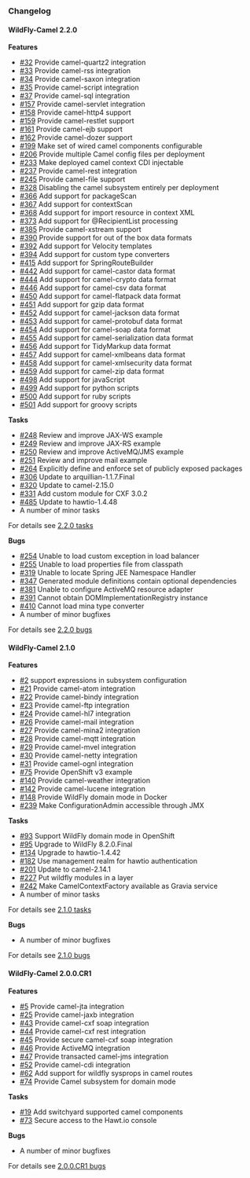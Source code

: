 ### Changelog

#### WildFly-Camel 2.2.0

**Features**

* [#32][32] Provide camel-quartz2 integration
* [#33][33] Provide camel-rss integration
* [#34][34] Provide camel-saxon integration
* [#35][35] Provide camel-script integration
* [#37][37] Provide camel-sql integration
* [#157][157] Provide camel-servlet integration
* [#158][158] Provide camel-http4 support
* [#159][159] Provide camel-restlet support
* [#161][161] Provide camel-ejb support
* [#162][162] Provide camel-dozer support
* [#199][199] Make set of wired camel components configurable
* [#206][206] Provide multiple Camel config files per deployment
* [#233][233] Make deployed camel context CDI injectable
* [#237][237] Provide camel-rest integration
* [#245][245] Provide camel-file support
* [#328][328] Disabling the camel subsystem entirely per deployment
* [#366][366] Add support for packageScan
* [#367][367] Add support for contextScan
* [#368][368] Add support for import resource in context XML
* [#373][373] Add support for @RecipientList processing
* [#385][385] Provide camel-xstream support 
* [#390][390] Provide support for out of the box data formats
* [#392][392] Add support for Velocity templates
* [#394][394] Add support for custom type converters
* [#415][415] Add support for SpringRouteBuilder
* [#442][442] Add support for camel-castor data format
* [#444][444] Add support for camel-crypto data format
* [#446][446] Add support for camel-csv data format
* [#450][450] Add support for camel-flatpack data format
* [#451][451] Add support for gzip data format
* [#452][452] Add support for camel-jackson data format 
* [#453][453] Add support for camel-protobuf data format
* [#454][454] Add support for camel-soap data format
* [#455][455] Add support for camel-serialization data format
* [#456][456] Add support for TidyMarkup data format 
* [#457][457] Add support for camel-xmlbeans data format
* [#458][458] Add support for camel-xmlsecurity data format
* [#459][459] Add support for camel-zip data format
* [#498][498] Add support for javaScript
* [#499][499] Add support for python scripts
* [#500][500] Add support for ruby scripts
* [#501][501] Add support for groovy scripts

**Tasks**

* [#248][248] Review and improve JAX-WS example
* [#249][249] Review and improve JAX-RS example
* [#250][250] Review and improve ActiveMQ/JMS example
* [#251][251] Review and improve mail example
* [#264][264] Explicitly define and enforce set of publicly exposed packages
* [#306][306] Update to arquillian-1.1.7.Final
* [#320][320] Update to camel-2.15.0
* [#331][331] Add custom module for CXF 3.0.2
* [#485][485] Update to hawtio-1.4.48
* A number of minor tasks

For details see [2.2.0 tasks](https://github.com/wildfly-extras/wildfly-camel/issues?q=milestone%3A2.2.0+label%3Atask)

**Bugs**

* [#254][254] Unable to load custom exception in load balancer
* [#255][255] Unable to load properties file from classpath
* [#319][319] Unable to locate Spring JEE Namespace Handler
* [#347][347] Generated module definitions contain optional dependencies
* [#381][381] Unable to configure ActiveMQ resource adapter
* [#391][391] Cannot obtain DOMImplementationRegistry instance
* [#410][410] Cannot load mina type converter
* A number of minor bugfixes

For details see [2.2.0 bugs](https://github.com/wildfly-extras/wildfly-camel/issues?q=milestone%3A2.2.0+label%3Abug)

[32]: https://github.com/wildflyext/wildfly-camel/issues/32
[33]: https://github.com/wildflyext/wildfly-camel/issues/33
[34]: https://github.com/wildflyext/wildfly-camel/issues/34
[35]: https://github.com/wildflyext/wildfly-camel/issues/35
[37]: https://github.com/wildflyext/wildfly-camel/issues/37
[157]: https://github.com/wildflyext/wildfly-camel/issues/157
[158]: https://github.com/wildflyext/wildfly-camel/issues/158
[159]: https://github.com/wildflyext/wildfly-camel/issues/159
[161]: https://github.com/wildflyext/wildfly-camel/issues/161
[162]: https://github.com/wildflyext/wildfly-camel/issues/162
[199]: https://github.com/wildflyext/wildfly-camel/issues/199
[206]: https://github.com/wildflyext/wildfly-camel/issues/206
[233]: https://github.com/wildflyext/wildfly-camel/issues/233
[237]: https://github.com/wildflyext/wildfly-camel/issues/237
[245]: https://github.com/wildflyext/wildfly-camel/issues/245
[248]: https://github.com/wildflyext/wildfly-camel/issues/248
[249]: https://github.com/wildflyext/wildfly-camel/issues/249
[250]: https://github.com/wildflyext/wildfly-camel/issues/250
[251]: https://github.com/wildflyext/wildfly-camel/issues/251
[254]: https://github.com/wildflyext/wildfly-camel/issues/254
[255]: https://github.com/wildflyext/wildfly-camel/issues/255
[264]: https://github.com/wildflyext/wildfly-camel/issues/264
[306]: https://github.com/wildflyext/wildfly-camel/issues/306
[319]: https://github.com/wildflyext/wildfly-camel/issues/319
[320]: https://github.com/wildflyext/wildfly-camel/issues/320
[328]: https://github.com/wildflyext/wildfly-camel/issues/328
[331]: https://github.com/wildflyext/wildfly-camel/issues/331
[347]: https://github.com/wildflyext/wildfly-camel/issues/347
[366]: https://github.com/wildflyext/wildfly-camel/issues/366
[367]: https://github.com/wildflyext/wildfly-camel/issues/367
[368]: https://github.com/wildflyext/wildfly-camel/issues/368
[373]: https://github.com/wildflyext/wildfly-camel/issues/373
[381]: https://github.com/wildflyext/wildfly-camel/issues/381
[385]: https://github.com/wildflyext/wildfly-camel/issues/385
[390]: https://github.com/wildflyext/wildfly-camel/issues/390
[391]: https://github.com/wildflyext/wildfly-camel/issues/391
[392]: https://github.com/wildflyext/wildfly-camel/issues/392
[394]: https://github.com/wildflyext/wildfly-camel/issues/394
[410]: https://github.com/wildflyext/wildfly-camel/issues/410
[415]: https://github.com/wildflyext/wildfly-camel/issues/415
[442]: https://github.com/wildflyext/wildfly-camel/issues/442
[444]: https://github.com/wildflyext/wildfly-camel/issues/444
[446]: https://github.com/wildflyext/wildfly-camel/issues/446
[450]: https://github.com/wildflyext/wildfly-camel/issues/450
[451]: https://github.com/wildflyext/wildfly-camel/issues/451
[452]: https://github.com/wildflyext/wildfly-camel/issues/452
[453]: https://github.com/wildflyext/wildfly-camel/issues/453
[454]: https://github.com/wildflyext/wildfly-camel/issues/454
[455]: https://github.com/wildflyext/wildfly-camel/issues/455
[456]: https://github.com/wildflyext/wildfly-camel/issues/456
[457]: https://github.com/wildflyext/wildfly-camel/issues/457
[458]: https://github.com/wildflyext/wildfly-camel/issues/458
[485]: https://github.com/wildflyext/wildfly-camel/issues/485
[459]: https://github.com/wildflyext/wildfly-camel/issues/459
[498]: https://github.com/wildflyext/wildfly-camel/issues/498
[499]: https://github.com/wildflyext/wildfly-camel/issues/499
[500]: https://github.com/wildflyext/wildfly-camel/issues/500
[501]: https://github.com/wildflyext/wildfly-camel/issues/501

#### WildFly-Camel 2.1.0

**Features**

* [#2][2] support expressions in subsystem configuration
* [#21][21] Provide camel-atom integration
* [#22][22] Provide camel-bindy integration
* [#23][23] Provide camel-ftp integration
* [#24][24] Provide camel-hl7 integration
* [#26][26] Provide camel-mail integration
* [#27][27] Provide camel-mina2 integration
* [#28][28] Provide camel-mqtt integration
* [#29][29] Provide camel-mvel integration
* [#30][30] Provide camel-netty integration
* [#31][31] Provide camel-ognl integration
* [#75][75] Provide OpenShift v3 example
* [#140][140] Provide camel-weather integration
* [#142][142] Provide camel-lucene integration
* [#148][148] Provide WildFly domain mode in Docker
* [#239][239] Make ConfigurationAdmin accessible through JMX

**Tasks**

* [#93][93] Support WildFly domain mode in OpenShift
* [#95][95] Upgrade to WildFly 8.2.0.Final
* [#134][134] Upgrade to hawtio-1.4.42
* [#182][182] Use management realm for hawtio authentication
* [#201][201] Update to camel-2.14.1
* [#227][227] Put wildfly modules in a layer
* [#242][242] Make CamelContextFactory available as Gravia service
* A number of minor tasks

For details see [2.1.0 tasks](https://github.com/wildfly-extras/wildfly-camel/issues?q=milestone%3A2.1.0+label%3Atask)

**Bugs**

* A number of minor bugfixes

For details see [2.1.0 bugs](https://github.com/wildfly-extras/wildfly-camel/issues?q=milestone%3A2.1.0+label%3Abug)

[2]: https://github.com/wildflyext/wildfly-camel/issues/2
[21]: https://github.com/wildflyext/wildfly-camel/issues/21
[22]: https://github.com/wildflyext/wildfly-camel/issues/22
[23]: https://github.com/wildflyext/wildfly-camel/issues/23
[24]: https://github.com/wildflyext/wildfly-camel/issues/24
[26]: https://github.com/wildflyext/wildfly-camel/issues/26
[27]: https://github.com/wildflyext/wildfly-camel/issues/27
[28]: https://github.com/wildflyext/wildfly-camel/issues/28
[29]: https://github.com/wildflyext/wildfly-camel/issues/29
[30]: https://github.com/wildflyext/wildfly-camel/issues/30
[31]: https://github.com/wildflyext/wildfly-camel/issues/31
[75]: https://github.com/wildflyext/wildfly-camel/issues/75
[93]: https://github.com/wildflyext/wildfly-camel/issues/93
[95]: https://github.com/wildflyext/wildfly-camel/issues/95
[134]: https://github.com/wildflyext/wildfly-camel/issues/134
[140]: https://github.com/wildflyext/wildfly-camel/issues/140
[142]: https://github.com/wildflyext/wildfly-camel/issues/142
[148]: https://github.com/wildflyext/wildfly-camel/issues/148
[182]: https://github.com/wildflyext/wildfly-camel/issues/182
[201]: https://github.com/wildflyext/wildfly-camel/issues/201
[227]: https://github.com/wildflyext/wildfly-camel/issues/227
[239]: https://github.com/wildflyext/wildfly-camel/issues/239
[242]: https://github.com/wildflyext/wildfly-camel/issues/242

#### WildFly-Camel 2.0.0.CR1

**Features**

* [#5][5] Provide camel-jta integration
* [#25][25] Provide camel-jaxb integration
* [#43][43] Provide camel-cxf soap integration
* [#44][44] Provide camel-cxf rest integration
* [#45][45] Provide secure camel-cxf soap integration
* [#46][46] Provide ActiveMQ integration
* [#47][47] Provide transacted camel-jms integration
* [#52][52] Provide camel-cdi integration
* [#62][62] Add support for wildfly sysprops in camel routes
* [#74][74] Provide Camel subsystem for domain mode

**Tasks**

* [#19][19] Add switchyard supported camel components
* [#73][73] Secure access to the Hawt.io console

**Bugs**

* A number of minor bugfixes

For details see [2.0.0.CR1 bugs](https://github.com/wildfly-extras/wildfly-camel/issues?q=milestone%3A%222.0.0+CR1%22+label%3Abug)

[5]: https://github.com/wildflyext/wildfly-camel/issues/5
[19]: https://github.com/wildflyext/wildfly-camel/issues/19
[25]: https://github.com/wildflyext/wildfly-camel/issues/25
[43]: https://github.com/wildflyext/wildfly-camel/issues/43
[44]: https://github.com/wildflyext/wildfly-camel/issues/44
[45]: https://github.com/wildflyext/wildfly-camel/issues/45
[46]: https://github.com/wildflyext/wildfly-camel/issues/46
[47]: https://github.com/wildflyext/wildfly-camel/issues/47
[52]: https://github.com/wildflyext/wildfly-camel/issues/52
[62]: https://github.com/wildflyext/wildfly-camel/issues/62
[73]: https://github.com/wildflyext/wildfly-camel/issues/73
[74]: https://github.com/wildflyext/wildfly-camel/issues/74

